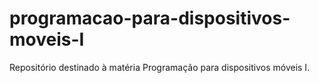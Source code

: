 # programacao-para-dispositivos-moveis-I
Repositório destinado à matéria Programação para dispositivos móveis I.

